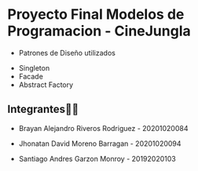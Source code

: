 # Proyecto Final Modelos de Programacion - CineJungla

* Patrones de Diseño utilizados

- Singleton
- Facade
- Abstract Factory



## Integrantes👨‍💻

* Brayan Alejandro Riveros Rodriguez - 20201020084

* Jhonatan David Moreno Barragan - 20201020094

* Santiago Andres Garzon Monroy - 20192020103

